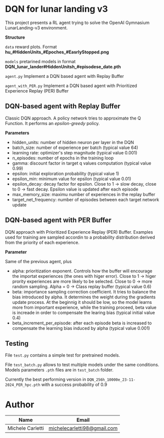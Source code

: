 # DQN for lunar landing v3

This project presents a RL agent trying to solve the OpenAI Gymnasium LunarLanding-v3 environment.

**Structure**

`data` reward plots. Format **hu_#HiddenUnits_#Epoches_#EasrlyStopped.png**

`models` pretarined models in format **DQN_lunar_lander#HiddenUnitsh_#episodese_date.pth**

`agent.py` Implement a DQN based agent with Replay Buffer

`agent_with_PER.py` Implement a DQN based agent with Prioritized Experience Replay (PER) Buffer


## DQN-based agent with Replay Buffer
Classic DQN approach. A policy network tries to approximate the Q Function. It performs an _epsilon-greedy_ policy.

**Parameters**

* hidden_units: number of hidden neuron per layer in the DQN
* batch_size: number of experience per batch (typical value 64)
* learning rate: optimizer's step magnitude (typical value 0.001)
* n_episodes: number of epochs in the training loop
* gamma: discount factor in target q values computation (typical value 0.99)
* epsilon: initial exploration probability (typical value 1)
* epsilon_min: minimum value for epsilon (typical value 0.01)
* epsilon_decay: decay factor for epsilon. Close to 1 -> slow decay, close to 0 -> fast decay. Epsilon value is updated after each episode
* max_memory_size: maximu number of experiences in the replay buffer
* target_net_frequency: number of episodes between each target network update


## DQN-based agent with PER Buffer

DQN approach with Prioritized Experience Replay (PER) Buffer. Examples used for training are sampled accordin to a probability distribution derived from the priority of each experience.

**Parameter**

Same of the previous agent, plus
* alpha: prioritization exponent. Controls how the buffer will encourage the importat experiences (the ones with higer error). Close to 1 -> higer prority experiences are more likely to be selected. Close to 0 -> more random sampling. Alpha = 0 -> Class replay buffer (typical value 0.6)
* beta: importance sampling correction coefficient. It tries to balance the bias introduced by alpha. It determines the weight during the gradients update process. At the beginnig it should be low, so the model learns more from important experience, while the training proceed, beta value is increade in order to compensate the learing bias (typical initial value 0.4)
* beta_increment_per_episode: after each episode beta is increased to compensate the learning bias induced by alpha (typical value 0.001)

## Testing
File `test.py` contains a simple test for pretrained models.

File `test_batch.py` allows to test multiple models under the same conditions. Models parameters `.pth` files are in `test_batch` folder.

Currently the best performing version in `DQN_256h_10000e_23-11-2024_PER_hpc.pth` with a success probability of 0.9

# Author

|Name|Email|
|----|-----|
|Michele Carletti|michelecarletti98@gmail.com|




